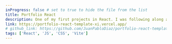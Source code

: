 ```yaml
---
inProgress: false # set to true to hide the file from the list
title: Portfolio React
description: One of my first projects in React. I was following along a couse.
link: https://portfolio-react-template-xi.vercel.app/
# github_link: https://github.com/JuanPabloDiaz/portfolio-react-template
tags: ['React', 'JS', 'CSS', 'Vite']
---
```

